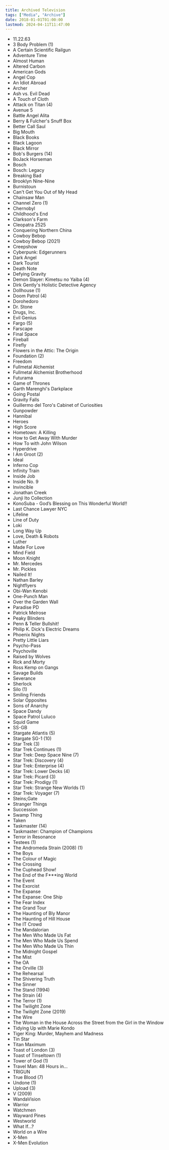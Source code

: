 ```yaml
---
title: Archived Television
tags: ["Media", "Archive"]
date: 2018-01-01T01:00:00
lastmod: 2024-04-11T11:47:00
---
```


* 11.22.63
* 3 Body Problem (1)
* A Certain Scientific Railgun
* Adventure Time
* Almost Human
* Altered Carbon
* American Gods
* Angel Cop
* An Idiot Abroad
* Archer
* Ash vs. Evil Dead
* A Touch of Cloth
* Attack on Titan (4)
* Avenue 5
* Battle Angel Alita
* Berry & Fulcher's Snuff Box
* Better Call Saul
* Big Mouth
* Black Books
* Black Lagoon
* Black Mirror
* Bob's Burgers (14)
* BoJack Horseman
* Bosch
* Bosch: Legacy
* Breaking Bad
* Brooklyn Nine-Nine
* Burnistoun
* Can't Get You Out of My Head
* Chainsaw Man
* Channel Zero (1)
* Chernobyl
* Childhood's End
* Clarkson's Farm
* Cleopatra 2525
* Conquering Northern China
* Cowboy Bebop
* Cowboy Bebop (2021)
* Creepshow
* Cyberpunk: Edgerunners
* Dark Angel
* Dark Tourist
* Death Note
* Defying Gravity
* Demon Slayer: Kimetsu no Yaiba (4)
* Dirk Gently's Holistic Detective Agency
* Dollhouse (1)
* Doom Patrol (4)
* Dorohedoro
* Dr. Stone
* Drugs, Inc.
* Evil Genius
* Fargo (5)
* Farscape
* Final Space
* Fireball
* Firefly
* Flowers in the Attic: The Origin
* Foundation (2)
* Freedom
* Fullmetal Alchemist
* Fullmetal Alchemist Brotherhood
* Futurama
* Game of Thrones
* Garth Marenghi's Darkplace
* Going Postal
* Gravity Falls
* Guillermo del Toro's Cabinet of Curiosities
* Gunpowder
* Hannibal
* Heroes
* High Score
* Hometown: A Killing
* How to Get Away With Murder
* How To with John Wilson
* Hyperdrive
* I Am Groot (2)
* Ideal
* Inferno Cop
* Infinity Train
* Inside Job
* Inside No. 9
* Invincible
* Jonathan Creek
* Junji Ito Collection
* KonoSuba - God’s Blessing on This Wonderful World!!
* Last Chance Lawyer NYC
* Lifeline
* Line of Duty
* Loki
* Long Way Up
* Love, Death & Robots
* Luther
* Made For Love
* Mind Field
* Moon Knight
* Mr. Mercedes
* Mr. Pickles
* Nailed It!
* Nathan Barley
* Nightflyers
* Obi-Wan Kenobi
* One-Punch Man
* Over the Garden Wall
* Paradise PD
* Patrick Melrose
* Peaky Blinders
* Penn & Teller Bullshit!
* Philip K. Dick's Electric Dreams
* Phoenix Nights
* Pretty Little Liars
* Psycho-Pass
* Psychoville
* Raised by Wolves
* Rick and Morty
* Ross Kemp on Gangs
* Savage Builds
* Severance
* Sherlock
* Silo (1)
* Smiling Friends
* Solar Opposites
* Sons of Anarchy
* Space Dandy
* Space Patrol Luluco
* Squid Game
* SS-GB
* Stargate Atlantis (5)
* Stargate SG-1 (10)
* Star Trek (3)
* Star Trek Continues (1)
* Star Trek: Deep Space Nine (7)
* Star Trek: Discovery (4)
* Star Trek: Enterprise (4)
* Star Trek: Lower Decks (4)
* Star Trek: Picard (3)
* Star Trek: Prodigy (1)
* Star Trek: Strange New Worlds (1)
* Star Trek: Voyager (7)
* Steins;Gate
* Stranger Things
* Succession
* Swamp Thing
* Taken
* Taskmaster (14)
* Taskmaster: Champion of Champions
* Terror in Resonance
* Testees (1)
* The Andromeda Strain (2008) (1)
* The Boys
* The Colour of Magic
* The Crossing
* The Cuphead Show!
* The End of the F***ing World
* The Event
* The Exorcist
* The Expanse
* The Expanse: One Ship
* The Fear Index
* The Grand Tour
* The Haunting of Bly Manor
* The Haunting of Hill House
* The IT Crowd
* The Mandalorian
* The Men Who Made Us Fat
* The Men Who Made Us Spend
* The Men Who Made Us Thin
* The Midnight Gospel
* The Mist
* The OA
* The Orville (3)
* The Rehearsal
* The Shivering Truth
* The Sinner
* The Stand (1994)
* The Strain (4)
* The Terror (1)
* The Twilight Zone
* The Twilight Zone (2019)
* The Wire
* The Woman in the House Across the Street from the Girl in the Window
* Tidying Up with Marie Kondo
* Tiger King: Murder, Mayhem and Madness
* Tin Star
* Titan Maximum
* Toast of London (3)
* Toast of Tinseltown (1)
* Tower of God (1)
* Travel Man: 48 Hours in...
* TRIGUN
* True Blood (7)
* Undone (1)
* Upload (3)
* V (2009)
* WandaVision
* Warrior
* Watchmen
* Wayward Pines
* Westworld
* What If...?
* World on a Wire
* X-Men
* X-Men Evolution
